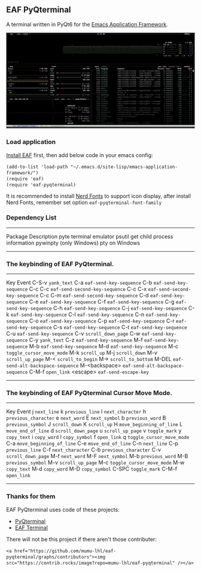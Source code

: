 ## EAF PyQterminal

A terminal written in PyQt6 for the [Emacs Application Framework](https://github.com/emacs-eaf/emacs-application-framework).

![The screenshot of btop](./img/btop.webp)

### Load application

[Install EAF](https://github.com/emacs-eaf/emacs-application-framework#install)
first, then add below code in your emacs config:

``` elisp
(add-to-list 'load-path "~/.emacs.d/site-lisp/emacs-application-framework/")
(require 'eaf)
(require 'eaf-pyqterminal)
```

It is recommended to install [Nerd Fonts](https://www.nerdfonts.com) to
support icon display, after install Nerd Fonts, remember set option
`eaf-pyqterminal-font-family`

### Dependency List

  ------------------------- -------------------------------
  Package                   Description
  pyte                      terminal emulator
  psutil                    get child process information
  pywinpty (only Windows)   pty on Windows
  ------------------------- -------------------------------

### The keybinding of EAF PyQterminal.

  ----------------- -----------------------------------
  Key               Event
  C-S-v             `yank_text`
  C-a               `eaf-send-key-sequence`
  C-b               `eaf-send-key-sequence`
  C-c C-c           `eaf-send-second-key-sequence`
  C-c C-x           `eaf-send-second-key-sequence`
  C-c C-m           `eaf-send-second-key-sequence`
  C-d               `eaf-send-key-sequence`
  C-e               `eaf-send-key-sequence`
  C-f               `eaf-send-key-sequence`
  C-g               `eaf-send-key-sequence`
  C-h               `eaf-send-key-sequence`
  C-j               `eaf-send-key-sequence`
  C-k               `eaf-send-key-sequence`
  C-l               `eaf-send-key-sequence`
  C-n               `eaf-send-key-sequence`
  C-o               `eaf-send-key-sequence`
  C-p               `eaf-send-key-sequence`
  C-r               `eaf-send-key-sequence`
  C-s               `eaf-send-key-sequence`
  C-t               `eaf-send-key-sequence`
  C-u               `eaf-send-key-sequence`
  C-v               `scroll_down_page`
  C-w               `eaf-send-key-sequence`
  C-y               `yank_text`
  C-z               `eaf-send-key-sequence`
  M-f               `eaf-send-key-sequence`
  M-b               `eaf-send-key-sequence`
  M-d               `eaf-send-key-sequence`
  M-c               `toggle_cursor_move_mode`
  M-k               `scroll_up`
  M-j               `scroll_down`
  M-v               `scroll_up_page`
  M-\<              `scroll_to_begin`
  M-\>              `scroll_to_bottom`
  M-DEL             `eaf-send-alt-backspace-sequence`
  M-\<backspace\>   `eaf-send-alt-backspace-sequence`
  C-M-f             `open_link`
  \<escape\>        `eaf-send-escape-key`
  ----------------- -----------------------------------

### The keybinding of EAF PyQterminal Cursor Move Mode.

  ------- ---------------------------
  Key     Event
  j       `next_line`
  k       `previous_line`
  l       `next_character`
  h       `previous_character`
  e       `next_word`
  E       `next_symbol`
  b       `previous_word`
  B       `previous_symbol`
  J       `scroll_down`
  K       `scroll_up`
  H       `move_beginning_of_line`
  L       `move_end_of_line`
  d       `scroll_down_page`
  u       `scroll_up_page`
  v       `toggle_mark`
  y       `copy_text`
  i       `copy_word`
  I       `copy_symbol`
  f       `open_link`
  q       `toggle_cursor_move_mode`
  C-a     `move_beginning_of_line`
  C-e     `move_end_of_line`
  C-n     `next_line`
  C-p     `previous_line`
  C-f     `next_character`
  C-b     `previous_character`
  C-v     `scroll_down_page`
  M-f     `next_word`
  M-F     `next_symbol`
  M-b     `previous_word`
  M-B     `previous_symbol`
  M-v     `scroll_up_page`
  M-c     `toggle_cursor_move_mode`
  M-w     `copy_text`
  M-d     `copy_word`
  M-D     `copy_symbol`
  C-SPC   `toggle_mark`
  C-M-f   `open_link`
  ------- ---------------------------

### Thanks for them

EAF PyQterminal uses code of these projects:

-   [PyQterminal](https://github.com/korimas/PyQTerminal)
-   [EAF Terminal](https://github.com/emacs-eaf/eaf-terminal)

There will not be this project if there aren\'t those contributer:

```{=html}
<a href="https://github.com/mumu-lhl/eaf-pyqterminal/graphs/contributors"><img src="https://contrib.rocks/image?repo=mumu-lhl/eaf-pyqterminal" /></a>
```
